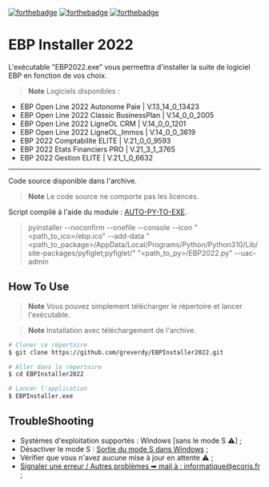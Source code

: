 
[![forthebadge](http://forthebadge.com/images/badges/made-with-python.svg)](https://ecoris.com)
[![forthebadge](http://forthebadge.com/images/badges/built-with-love.svg)](https://ecoris.com)
[![forthebadge](https://forthebadge.com/images/badges/designed-in-ms-paint.svg)](https://forthebadge.com)

# EBP Installer 2022

L'exécutable "EBP2022.exe" vous permettra d'installer la suite de logiciel EBP en fonction de vos choix.<br>

> **Note**
> Logiciels disponibles :
- EBP Open Line 2022 Autonome Paie | V.13_14_0_13423
- EBP Open Line 2022 Classic BusinessPlan | V.14_0_0_2005
- EBP Open Line 2022 LigneOL CRM | V.14_0_0_1201
- EBP Open Line 2022 LigneOL_Immos | V.14_0_0_3619
- EBP 2022 Comptabilite ELITE | V.21_0_0_9593
- EBP 2022 Etats Financiers PRO | V.21_3_1_3765
- EBP 2022 Gestion ELITE | V.21_1_0_6632

***

Code source disponible dans l'archive.<br>
> **Note**
> Le code source ne comporte pas les licences.

Script compilé à l'aide du module : <a href='https://pypi.org/project/auto-py-to-exe/' target="_blank">AUTO-PY-TO-EXE</a>.

> pyinstaller --noconfirm --onefile --console --icon "<path_to_ico>/ebp.ico" --add-data "<path_to_package>/AppData/Local/Programs/Python/Python310/Lib/site-packages/pyfiglet;pyfiglet/"  "<path_to_py>/EBP2022.py" --uac-admin

## How To Use
> **Note**
> Vous pouvez simplement télécharger le répertoire et lancer l'exécutable.

> **Note**
> Installation avec téléchargement de l'archive.
```bash
# Cloner ce répertoire
$ git clone https://github.com/greverdy/EBPInstaller2022.git

# Aller dans le répertoire
$ cd EBPInstaller2022

# Lancer l'application
$ EBPInstaller.exe
```

## TroubleShooting

- Systèmes d'exploitation supportés : Windows [sans le mode S ⚠] ;
- Désactiver le mode S : <a href="https://support.microsoft.com/fr-fr/windows/sortie-du-mode-s-dans-windows-4f56d9be-99ec-6983-119f-031bfb28a307">Sortie du mode S dans Windows</a> ; 
- Vérifier que vous n'avez aucune mise à jour en attente ⚠ ;
- <a href="mailto:informatique@ecoris.fr?subject=Problème avec l'application : EBPInstaller&body= --- Merci de détailler au mieux votre demande pour que nous puissions vous aider au plus vite ---" target="_blank"> Signaler une erreur / Autres problèmes ➡ mail à : informatique@ecoris.fr ;</a>
